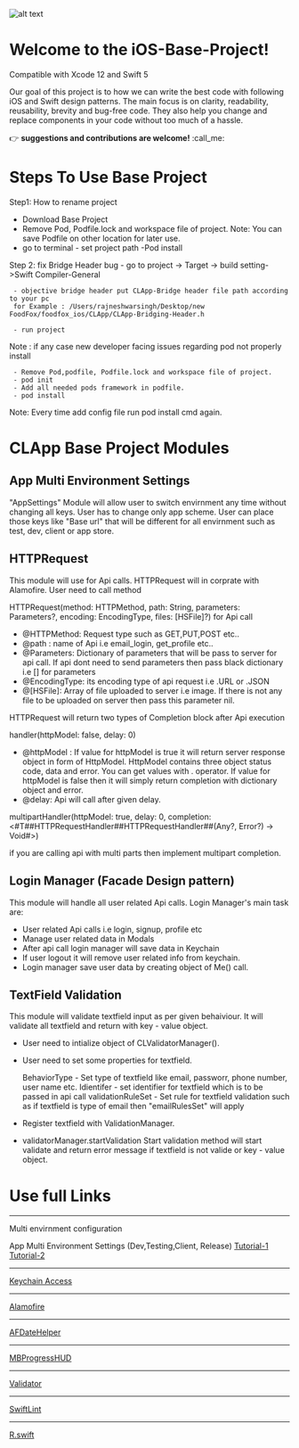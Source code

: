 ![alt text](CL_iCon.png)

# Welcome to the iOS-Base-Project!
Compatible with Xcode 12 and Swift 5

Our goal of this project is to how we can write the best code with following iOS and Swift design patterns. The main focus is on clarity, readability, reusability, brevity and bug-free code. They also help you change and replace components in your code without too much of a hassle.

:point_right: **suggestions and contributions are welcome!** :call_me:

# Steps To Use Base Project

Step1: How to rename project
  - Download Base Project
  - Remove Pod, Podfile.lock and workspace file of project.
    Note:  You can save Podfile on other location for later use.
  -   go to terminal - set project path -Pod install
  
 Step 2: fix Bridge Header bug
     - go to project -> Target -> build setting->Swift Compiler-General
     
     - objective bridge header put CLApp-Bridge header file path according to your pc 
     for Example : /Users/rajneshwarsingh/Desktop/new FoodFox/foodfox_ios/CLApp/CLApp-Bridging-Header.h

     - run project

Note : if any case  new developer  facing issues regarding pod not properly install

     - Remove Pod,podfile, Podfile.lock and workspace file of project.
     - pod init 
     - Add all needed pods framework in podfile.
     - pod install


Note: Every time add config file run pod install cmd again.

CLApp Base Project Modules
==========================

App Multi Environment Settings
-----------------------------

"AppSettings" Module will allow user to switch envirnment any time without changing all keys.
User has to change only  app scheme. User can place those keys like "Base url" that will be different for all envirnment such as test, dev, client or app store.


HTTPRequest
-----------


This module will use for Api calls. HTTPRequest will in corprate with Alamofire. 
User need to call method 

HTTPRequest(method: HTTPMethod, path: String, parameters: Parameters?, encoding: EncodingType, files: [HSFile]?) for Api call

-  @HTTPMethod: Request type such as GET,PUT,POST etc..
-  @path : name of Api i.e email_login, get_profile etc..
-  @Parameters: Dictionary of parameters that will be pass to server for api call. If api  dont need to send parameters then pass black dictionary i.e [] for parameters
-  @EncodingType: its encoding type of api request i.e .URL or .JSON
-  @[HSFile]: Array of file uploaded to server i.e image. If there is not any file to be uploaded on server then pass this parameter nil.


HTTPRequest will return two types of Completion block after Api execution 

handler(httpModel: false, delay: 0) 

- @httpModel : If value for httpModel is true it will return server response object in form of HttpModel. HttpModel contains three object status code, data and error. You can get values with . operator.
   If value for httpModel is false then it will simply return completion with dictionary object and error.
- @delay: Api will call after given delay.

multipartHandler(httpModel: true, delay: 0, completion: <#T##HTTPRequestHandler##HTTPRequestHandler##(Any?, Error?) -> Void#>)
 
if you are calling api with multi parts then implement multipart completion.


Login Manager (Facade Design pattern)
--------------

This module will handle all user related Api calls. Login Manager's main task are:

- User related Api calls i.e login, signup, profile etc
- Manage user related data in Modals
- After api call login manager will save data in Keychain 
- If user logout it will remove user related info from keychain.
- Login manager save user data by creating object of Me() call.



TextField Validation 
---------------------

This module will validate textfield input as per given behaiviour. It will validate all textfield and return with key - value object.

- User need to intialize object of CLValidatorManager().
- User need to set some properties for textfield. 

   BehaviorType
        -   Set type of textfield like email, passworr, phone number, user name etc.
   Idientifer
        -  set identifier  for textfield which is to be passed in api call
   validationRuleSet
        -   Set rule for textfield validation such as if textfield is type of email then "emailRulesSet" will apply
- Register textfield with ValidationManager.

-  validatorManager.startValidation
        Start validation method will start validate and return error message if textfield is not valide or key - value object.


Use full Links
==============

*******************************
Multi envirnment configuration

App Multi Environment Settings (Dev,Testing,Client, Release)
[Tutorial-1](http://www.tothenew.com/blog/working-with-multiple-build-environments-in-ios/)
[Tutorial-2](http://www.teratotech.com/blog/xcode-7-steps-to-easily-switch-between-multiple-environments/)

***************
[Keychain Access](https://github.com/kishikawakatsumi/KeychainAccess/tree/master)

*********
[Alamofire](https://github.com/Alamofire/Alamofire)

************
[AFDateHelper](https://github.com/melvitax/DateHelper)

*************
[MBProgressHUD](https://github.com/jdg/MBProgressHUD)

*********
[Validator](https://github.com/adamwaite/Validator)

*********
[SwiftLint](https://github.com/realm/SwiftLint)

*********
[R.swift](https://github.com/SwiftGen/SwiftGen)

    
        

  
  

































